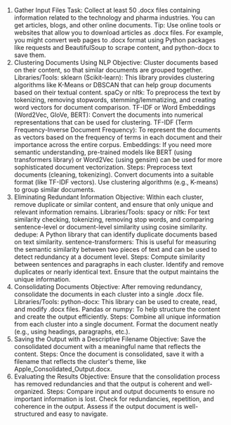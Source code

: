 1. Gather Input Files
Task: Collect at least 50 .docx files containing information related to the technology and pharma industries. You can get articles, blogs, and other online documents.
Tip: Use online tools or websites that allow you to download articles as .docx files. For example, you might convert web pages to .docx format using Python packages like requests and BeautifulSoup to scrape content, and python-docx to save them.
2. Clustering Documents Using NLP
Objective: Cluster documents based on their content, so that similar documents are grouped together.
Libraries/Tools:
sklearn (Scikit-learn): This library provides clustering algorithms like K-Means or DBSCAN that can help group documents based on their textual content.
spaCy or nltk: To preprocess the text by tokenizing, removing stopwords, stemming/lemmatizing, and creating word vectors for document comparison.
TF-IDF or Word Embeddings (Word2Vec, GloVe, BERT): Convert the documents into numerical representations that can be used for clustering.
TF-IDF (Term Frequency-Inverse Document Frequency): To represent the documents as vectors based on the frequency of terms in each document and their importance across the entire corpus.
Embeddings: If you need more semantic understanding, pre-trained models like BERT (using transformers library) or Word2Vec (using gensim) can be used for more sophisticated document vectorization.
Steps:
Preprocess text documents (cleaning, tokenizing).
Convert documents into a suitable format (like TF-IDF vectors).
Use clustering algorithms (e.g., K-means) to group similar documents.
3. Eliminating Redundant Information
Objective: Within each cluster, remove duplicate or similar content, and ensure that only unique and relevant information remains.
Libraries/Tools:
spacy or nltk: For text similarity checking, tokenizing, removing stop words, and comparing sentence-level or document-level similarity using cosine similarity.
dedupe: A Python library that can identify duplicate documents based on text similarity.
sentence-transformers: This is useful for measuring the semantic similarity between two pieces of text and can be used to detect redundancy at a document level.
Steps:
Compute similarity between sentences and paragraphs in each cluster.
Identify and remove duplicates or nearly identical text.
Ensure that the output maintains the unique information.
4. Consolidating Documents
Objective: After removing redundancy, consolidate the documents in each cluster into a single .docx file.
Libraries/Tools:
python-docx: This library can be used to create, read, and modify .docx files.
Pandas or numpy: To help structure the content and create the output efficiently.
Steps:
Combine all unique information from each cluster into a single document.
Format the document neatly (e.g., using headings, paragraphs, etc.).
5. Saving the Output with a Descriptive Filename
Objective: Save the consolidated document with a meaningful name that reflects the content.
Steps:
Once the document is consolidated, save it with a filename that reflects the cluster's theme, like Apple_Consolidated_Output.docx.
6. Evaluating the Results
Objective: Ensure that the consolidation process has removed redundancies and that the output is coherent and well-organized.
Steps:
Compare input and output documents to ensure no important information is lost.
Check for redundancies, repetition, and coherence in the output.
Assess if the output document is well-structured and easy to navigate.
